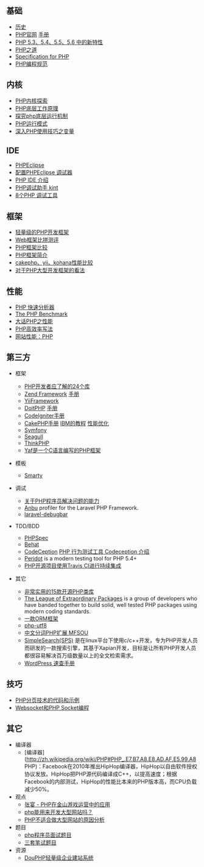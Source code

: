 ## 基础
* [历史](http://www.laruence.com/2012/01/11/2482.html)
* [PHP官网](http://www.php.net/)     [手册](http://www.php.net/manual/zh/index.php) 
* [PHP 5.3、5.4、5.5、5.6 中的新特性](http://segmentfault.com/a/1190000002790818)
* [PHP之道](http://wulijun.github.com/php-the-right-way/)
* [Specification for PHP](https://github.com/php/php-langspec/blob/master/spec/php-spec-draft.md)
* [PHP编程规范](http://blog.csdn.net/youacai/article/details/6291422)

## 内核
* [PHP内核探索](PHP内核探索.md)
* [PHP底层工作原理](http://www.cnblogs.com/phphuaibei/archive/2011/09/13/2174927.html)
* [探究php底层运行机制](http://stblog.baidu-tech.com/?p=763)
* [PHP运行模式](http://blog.csdn.net/21aspnet/article/details/7404067)
* [深入PHP使用技巧之变量](http://stblog.baidu-tech.com/?p=1221)

## IDE
* [PHPEclipse](http://phpeclipse.com )
* [配置PHPEclipse 调试器](http://www.php100.com/html/webkaifa/PHP/PHPyingyong/2009/0813/3178_2.html)
* [PHP IDE 介绍](http://www.ibm.com/developerworks/cn/opensource/os-php-ide/)
* [PHP调试助手 kint](http://www.oschina.net/p/kint)
* [8个PHP 调试工具](http://blog.jobbole.com/61068/)

## 框架
* [轻量级的PHP开发框架](http://segmentfault.com/q/1010000000313227)
* [Web框架比拼测评](http://www.cichui.com/the-great-web-framework-shootout/)
* [PHP框架比较](http://www.it-ezone.com/Tech_59.html)
* [PHP框架简介](http://news.csdn.net/a/20090803/212925.html)
* [cakephp、yii、kohana性能比较](http://pengqi.me/2011/08/cakephp%E3%80%81yii%E3%80%81kohana%E6%80%A7%E8%83%BD%E6%AF%94%E8%BE%83/)
* [对于PHP大型开发框架的看法](http://www.cnblogs.com/lajabs/archive/2011/10/14/2212704.html)

## 性能
* [PHP 快速分析器](http://jisedai.vayn.de/2010/09/26/php-php-quick-profiler.html)
* [The PHP Benchmark](http://www.phpbench.com/)
* [大话PHP之性能](http://stblog.baidu-tech.com/?p=1343)
* [PHP高效率写法](http://blog.csdn.net/21aspnet/article/details/7404054)
* [网站性能：PHP](http://www.cichui.com/website-performance-php/)

## 第三方
* 框架
    * [PHP开发者应了解的24个库](http://blog.jobbole.com/54201/)
    * [Zend Framework](http://www.zend.com/)  [手册](http://www.zfchina.org/manual/zh/index.html)  
    * [YiiFramework](http://yii.yiichina.org/)
    * [DoitPHP](http://www.oschina.net/p/DoitPHP)  [手册](http://www.doitphp.com/documentation/index.html)  
    * [CodeIgniter手册](http://codeigniter.org.cn/user_guide/index.html)
    * [CakePHP手册](http://book.cakephp.org/cn) [IBM的教程](http://www.ibm.com/developerworks/cn/opensource/os-php-cake/)  [性能优化](http://www.21haolou.com/articles/show/46)
    * [Symfony](http://www.symfony-project.org/)
    * [Seagull](http://seagullproject.org/)
    * [ThinkPHP](http://thinkphp.cn)
    * [Yaf是一个C语言编写的PHP框架](http://www.oschina.net/p/php-yaf)
* 模板
    * [Smarty](http://www.smarty.net/)
* 调试
    * [关于PHP程序员解决问题的能力](http://rango.swoole.com/archives/340)
    * [Anbu](https://github.com/daylerees/anbu) profiler for the Laravel PHP Framework.
    * [laravel-debugbar
](https://github.com/barryvdh/laravel-debugbar)

* TDD/BDD
    * [PHPSpec](http://www.phpspec.net/)
    * [Behat](http://behat.org/)
    * [CodeCeption](http://codeception.com/) [PHP 行为测试工具 Codeception 介绍](http://phphub.org/topics/25)
    * [Peridot](http://peridot-php.github.io/) is a modern testing tool for PHP 5.4+
    * [PHP开源项目使用Travis CI进行持续集成](http://avnpc.com/pages/php-open-source-project-plus-travis-ci)
* 其它
    * [非常实用的15款开源PHP类库](http://www.csdn.net/article/2013-10-09/2817123-PHP-Libraries)
    * [The League of Extraordinary Packages](http://thephpleague.com/) is a group of developers who have banded together to build solid, well tested PHP packages using modern coding standards.
    * [一款ORM框架](http://www.phpactiverecord.org/)
    * [php-utf8](http://php-utf8.61924.nl/)
    * [中文分词PHP扩展 MFSOU](http://www.oschina.net/p/mfsou)
    * [SimpleSearch(SPS)](http://www.500ju.com/simplesearch/) 是在linux平台下使用c/c++开发，专为PHP开发人员而研发的一款搜索引擎，其基于Xapian开发，目标是让所有PHP开发人员都很容易解决百万级数量以上的全文检索需求。
    * [WordPress 速查手册](http://www.cnblogs.com/lhb25/p/20-wordpress-cheat-sheets.html)

## 技巧
* [PHP分页技术的代码和示例](http://coolshell.cn/articles/5160.html)
* [Websocket和PHP Socket编程](http://blog.csdn.net/trace332/article/details/6325986)

## 其它
* 编译器
    * [编译器](http://zh.wikipedia.org/wiki/PHP#PHP_.E7.B7.A8.E8.AD.AF.E5.99.A8 PHP)：Facebook在2010年推出HipHop编译器，HipHop以自由软件授权协议发放。HipHop把PHP源代码编译成C++，以提高速度；根据Facebook的内部测试，HipHop的性能比本来的PHP版本高，而CPU负载减少50%。
* 观点
    * [张宴 - PHP在金山游戏运营中的应用](http://www.php100.com/html/itnews/PHPxinwen/2011/0512/8043.html)
    * [php能用来开发大型网站吗？](http://s.yanghao.org/program/viewdetail.php?i=140202)
    * [PHP不适合做大型网站的原因分析](http://hi.baidu.com/jackywdx/blog/item/7b6cd27ecc97443b0cd7dafe.html)
* 题目
    * [php程序员面试题目](http://obatu.sinaapp.com/php-programmer-interview-questions/)
    * [三套笔试题目](http://obatu.sinaapp.com/three-sets-of-written-questions/)
* 资源
    * [DouPHP轻量级企业建站系统](http://www.douco.com/)
